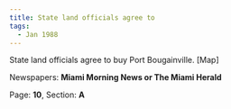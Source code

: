 ```yaml
---  
title: State land officials agree to  
tags:  
  - Jan 1988  
---  
```

  
State land officials agree to buy Port Bougainville. [Map]  
  
Newspapers: **Miami Morning News or The Miami Herald**  
  
Page: **10**, Section: **A** 
